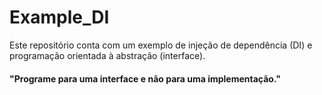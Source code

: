 # Example_DI
Este repositório conta com um exemplo de injeção de dependência (DI) e programação orientada à abstração (interface). 
#### "Programe para uma interface e não para uma implementação."
